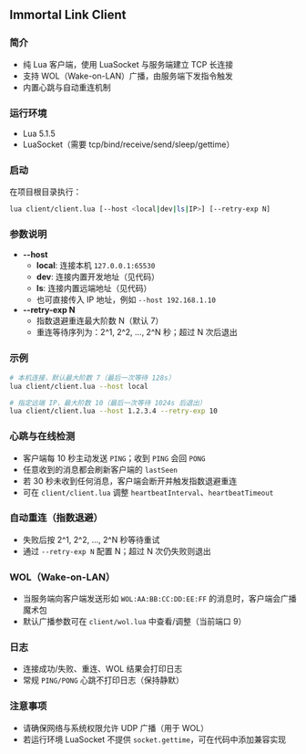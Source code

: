 ## Immortal Link Client

### 简介
- 纯 Lua 客户端，使用 LuaSocket 与服务端建立 TCP 长连接
- 支持 WOL（Wake-on-LAN）广播，由服务端下发指令触发
- 内置心跳与自动重连机制

### 运行环境
- Lua 5.1.5
- LuaSocket（需要 tcp/bind/receive/send/sleep/gettime）

### 启动
在项目根目录执行：
```bash
lua client/client.lua [--host <local|dev|ls|IP>] [--retry-exp N]
```

### 参数说明
- **--host**
  - **local**: 连接本机 `127.0.0.1:65530`
  - **dev**: 连接内置开发地址（见代码）
  - **ls**:  连接内置远端地址（见代码）
  - 也可直接传入 IP 地址，例如 `--host 192.168.1.10`
- **--retry-exp N**
  - 指数退避重连最大阶数 N（默认 7）
  - 重连等待序列为：2^1, 2^2, ..., 2^N 秒；超过 N 次后退出

### 示例
```bash
# 本机连接，默认最大阶数 7（最后一次等待 128s）
lua client/client.lua --host local

# 指定远端 IP，最大阶数 10（最后一次等待 1024s 后退出）
lua client/client.lua --host 1.2.3.4 --retry-exp 10
```

### 心跳与在线检测
- 客户端每 10 秒主动发送 `PING`；收到 `PING` 会回 `PONG`
- 任意收到的消息都会刷新客户端的 `lastSeen`
- 若 30 秒未收到任何消息，客户端会断开并触发指数退避重连
- 可在 `client/client.lua` 调整 `heartbeatInterval`、`heartbeatTimeout`

### 自动重连（指数退避）
- 失败后按 2^1, 2^2, ..., 2^N 秒等待重试
- 通过 `--retry-exp N` 配置 N；超过 N 次仍失败则退出

### WOL（Wake-on-LAN）
- 当服务端向客户端发送形如 `WOL:AA:BB:CC:DD:EE:FF` 的消息时，客户端会广播魔术包
- 默认广播参数可在 `client/wol.lua` 中查看/调整（当前端口 9）

### 日志
- 连接成功/失败、重连、WOL 结果会打印日志
- 常规 `PING/PONG` 心跳不打印日志（保持静默）

### 注意事项
- 请确保网络与系统权限允许 UDP 广播（用于 WOL）
- 若运行环境 LuaSocket 不提供 `socket.gettime`，可在代码中添加兼容实现

